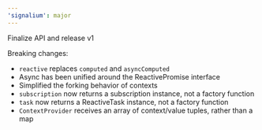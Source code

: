 ```yaml
---
'signalium': major
---
```


Finalize API and release v1

Breaking changes:

- `reactive` replaces `computed` and `asyncComputed`
- Async has been unified around the ReactivePromise interface
- Simplified the forking behavior of contexts
- `subscription` now returns a subscription instance, not a factory function
- `task` now returns a ReactiveTask instance, not a factory function
- `ContextProvider` receives an array of context/value tuples, rather than a map

